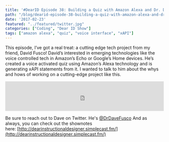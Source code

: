 ```yaml
---
title: '#DearID Episode 38: Building a Quiz with Amazon Alexa and Dr. Dave Fusco'
path: "/blog/dearid-episode-38-building-a-quiz-with-amazon-alexa-and-dr-dave-fusco"
date: '2017-02-23'
featured: "../featured/twitter.jpg"
categories: ["Coding", "Dear ID Show"]
tags: ["amazon alexa", "quiz", "voice interface", "xAPI"]
---
```


This episode, I’ve got a real treat: a cutting edge tech project from my friend, David Fusco! David’s interested in emerging technologies like the voice controlled tech in Amazon’s Echo or Google’s Home devices. He’s created a voice activated quiz using Amazon’s Alexa technology and is generating xAPI statements from it. I wanted to talk to him about the whys and hows of working on a cutting-edge project like this.

<iframe src="https://simplecast.com/e/59981?style=medium-light" width="100%" height="94px" frameborder="0" scrolling="no" seamless=""></iframe>

Be sure to reach out to Dave on Twitter. He's [@DrDaveFusco](https://twitter.com/DrDaveFusco) And as always, you can check out the shownotes here: [http://dearinstructionaldesigner.simplecast.fm/](http://dearinstructionaldesigner.simplecast.fm/)
